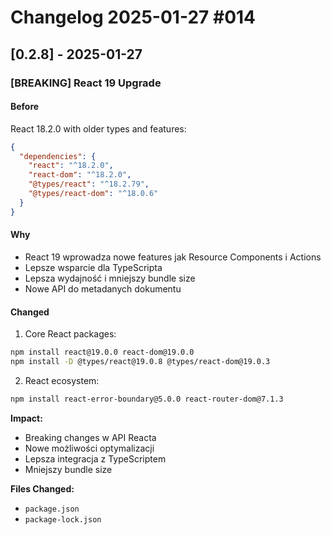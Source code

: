 # Changelog 2025-01-27 #014

## [0.2.8] - 2025-01-27

### [BREAKING] React 19 Upgrade

#### Before
React 18.2.0 with older types and features:
```typescript:package.json
{
  "dependencies": {
    "react": "^18.2.0",
    "react-dom": "^18.2.0",
    "@types/react": "^18.2.79",
    "@types/react-dom": "^18.0.6"
  }
}
```

#### Why
- React 19 wprowadza nowe features jak Resource Components i Actions
- Lepsze wsparcie dla TypeScripta
- Lepsza wydajność i mniejszy bundle size
- Nowe API do metadanych dokumentu

#### Changed
1. Core React packages:
```bash
npm install react@19.0.0 react-dom@19.0.0
npm install -D @types/react@19.0.8 @types/react-dom@19.0.3
```

2. React ecosystem:
```bash
npm install react-error-boundary@5.0.0 react-router-dom@7.1.3
```

**Impact:**
- Breaking changes w API Reacta
- Nowe możliwości optymalizacji
- Lepsza integracja z TypeScriptem
- Mniejszy bundle size

**Files Changed:**
- `package.json`
- `package-lock.json` 